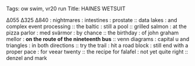 Tags:  ow swim, vr20 run
Title: HAINES WETSUIT
  
∆055 ∆325 ∆840 : nightmares : intestines : prostate :: data lakes : and complex event processing :: the baltic : still a pool :: grilled salmon : at the pizza parlor : med svärmor : by chance :: the birthday : of john graham mellor : **on the route of the nineteenth bus** :: venn diagrams : capital u and triangles : in both directions :: try the trail : hit a road block : still end with a proper pace : for veear twenty :: the recipe for falafel : not yet quite right :: denzel and mark